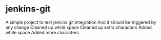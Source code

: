# jenkins-git
A simple project to test jenkins git integration
And it should be triggered by any change
Cleaned up white space
Cleaned up extra characters
Added white space
Added more characters
